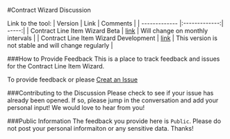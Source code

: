 #Contract Wizard Discussion

Link to the tool:
| Version       | Link          | Comments  |
| ------------- |:-------------:| -----:|
| Contract Line Item Wizard Beta     | [link](http://test-clinwizard.540.co) | Will change on monthly intervals |
| Contract Line Item Wizard Development     | [link](http://test-clinwizard.540.co)      |  This version is not stable and will change regularly |

###How to Provide Feedback
This is a place to track feedback and issues for the Contract Line Item Wizard. 

To provide feedback or  please [Creat an Issue](https://github.com/DoD-DPAP/contract-wizard-ideas/issues/new)

###Contributing to the Discussion
Please check to see if your issue has already been opened. If so, please jump in the conversation and add your personal input! We would love to hear from you!

###Public Information
The feedback you provide here is `Public`. Please do not post your personal informaiton or any sensitive data. Thanks!
